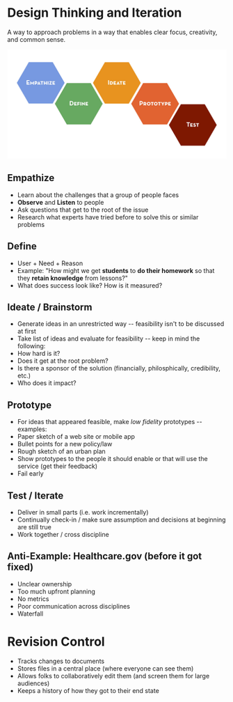 # Design Thinking and Iteration

A way to approach problems in a way that enables clear focus, creativity, and common sense.

![Design Thinking Flow](images/design_thinking_flow.jpg)

## Empathize

- Learn about the challenges that a group of people faces
- **Observe** and **Listen** to people
- Ask questions that get to the root of the issue
- Research what experts have tried before to solve this or similar problems

## Define

- User + Need + Reason
- Example: "How might we get **students** to **do their homework** so that they **retain knowledge** from lessons?" 
- What does success look like? How is it measured?

## Ideate / Brainstorm

- Generate ideas in an unrestricted way -- feasibility isn't to be discussed at first
- Take list of ideas and evaluate for feasibility -- keep in mind the following:
 - How hard is it?
 - Does it get at the root problem?
 - Is there a sponsor of the solution (financially, philosphically, credibility, etc.)
 - Who does it impact?

## Prototype

- For ideas that appeared feasible, make *low fidelity* prototypes -- examples:
 - Paper sketch of a web site or mobile app
 - Bullet points for a new policy/law
 - Rough sketch of an urban plan
- Show prototypes to the people it should enable or that will use the service (get their feedback)
- Fail early

## Test / Iterate

- Deliver in small parts (i.e. work incrementally)
- Continually check-in / make sure assumption and decisions at beginning are still true
- Work together / cross discipline

## Anti-Example: Healthcare.gov (before it got fixed)

- Unclear ownership
- Too much upfront planning
- No metrics
- Poor communication across disciplines
- Waterfall

# Revision Control

- Tracks changes to documents
- Stores files in a central place (where everyone can see them)
- Allows folks to collaboratively edit them (and screen them for large audiences)
- Keeps a history of how they got to their end state